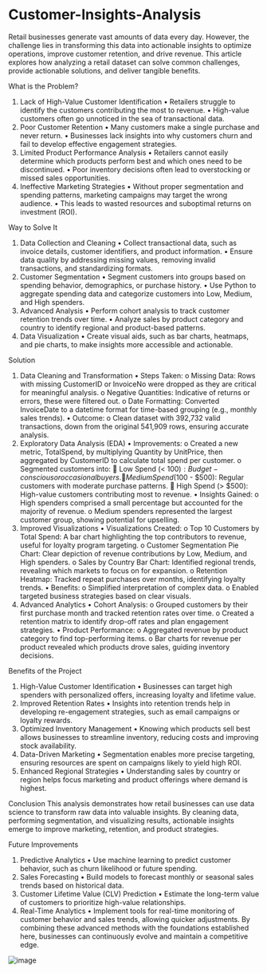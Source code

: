 # Customer-Insights-Analysis
Retail businesses generate vast amounts of data every day. However, the challenge lies in transforming this data into actionable insights to optimize operations, improve customer retention, and drive revenue. This article explores how analyzing a retail dataset can solve common challenges, provide actionable solutions, and deliver tangible benefits.
 
What is the Problem?
1. Lack of High-Value Customer Identification
•	Retailers struggle to identify the customers contributing the most to revenue.
•	High-value customers often go unnoticed in the sea of transactional data.
2. Poor Customer Retention
•	Many customers make a single purchase and never return.
•	Businesses lack insights into why customers churn and fail to develop effective engagement strategies.
3. Limited Product Performance Analysis
•	Retailers cannot easily determine which products perform best and which ones need to be discontinued.
•	Poor inventory decisions often lead to overstocking or missed sales opportunities.
4. Ineffective Marketing Strategies
•	Without proper segmentation and spending patterns, marketing campaigns may target the wrong audience.
•	This leads to wasted resources and suboptimal returns on investment (ROI).
 
Way to Solve It
1. Data Collection and Cleaning
•	Collect transactional data, such as invoice details, customer identifiers, and product information.
•	Ensure data quality by addressing missing values, removing invalid transactions, and standardizing formats.
2. Customer Segmentation
•	Segment customers into groups based on spending behavior, demographics, or purchase history.
•	Use Python to aggregate spending data and categorize customers into Low, Medium, and High spenders.
3. Advanced Analysis
•	Perform cohort analysis to track customer retention trends over time.
•	Analyze sales by product category and country to identify regional and product-based patterns.
4. Data Visualization
•	Create visual aids, such as bar charts, heatmaps, and pie charts, to make insights more accessible and actionable.
 
Solution
1. Data Cleaning and Transformation
•	Steps Taken: 
o	Missing Data: Rows with missing CustomerID or InvoiceNo were dropped as they are critical for meaningful analysis.
o	Negative Quantities: Indicative of returns or errors, these were filtered out.
o	Date Formatting: Converted InvoiceDate to a datetime format for time-based grouping (e.g., monthly sales trends).
•	Outcome: 
o	Clean dataset with 392,732 valid transactions, down from the original 541,909 rows, ensuring accurate analysis.
2. Exploratory Data Analysis (EDA)
•	Improvements: 
o	Created a new metric, TotalSpend, by multiplying Quantity by UnitPrice, then aggregated by CustomerID to calculate total spend per customer.
o	Segmented customers into: 
	Low Spend (< $100): Budget-conscious or occasional buyers.
	Medium Spend ($100 - $500): Regular customers with moderate purchase patterns.
	High Spend (> $500): High-value customers contributing most to revenue.
•	Insights Gained: 
o	High spenders comprised a small percentage but accounted for the majority of revenue.
o	Medium spenders represented the largest customer group, showing potential for upselling.
3. Improved Visualizations
•	Visualizations Created: 
o	Top 10 Customers by Total Spend: A bar chart highlighting the top contributors to revenue, useful for loyalty program targeting.
o	Customer Segmentation Pie Chart: Clear depiction of revenue contributions by Low, Medium, and High spenders.
o	Sales by Country Bar Chart: Identified regional trends, revealing which markets to focus on for expansion.
o	Retention Heatmap: Tracked repeat purchases over months, identifying loyalty trends.
•	Benefits: 
o	Simplified interpretation of complex data.
o	Enabled targeted business strategies based on clear visuals.
4. Advanced Analytics
•	Cohort Analysis: 
o	Grouped customers by their first purchase month and tracked retention rates over time.
o	Created a retention matrix to identify drop-off rates and plan engagement strategies.
•	Product Performance: 
o	Aggregated revenue by product category to find top-performing items.
o	Bar charts for revenue per product revealed which products drove sales, guiding inventory decisions.
 
Benefits of the Project
1. High-Value Customer Identification
•	Businesses can target high spenders with personalized offers, increasing loyalty and lifetime value.
2. Improved Retention Rates
•	Insights into retention trends help in developing re-engagement strategies, such as email campaigns or loyalty rewards.
3. Optimized Inventory Management
•	Knowing which products sell best allows businesses to streamline inventory, reducing costs and improving stock availability.
4. Data-Driven Marketing
•	Segmentation enables more precise targeting, ensuring resources are spent on campaigns likely to yield high ROI.
5. Enhanced Regional Strategies
•	Understanding sales by country or region helps focus marketing and product offerings where demand is highest.
 
Conclusion
This analysis demonstrates how retail businesses can use data science to transform raw data into valuable insights. By cleaning data, performing segmentation, and visualizing results, actionable insights emerge to improve marketing, retention, and product strategies.
 
Future Improvements
1. Predictive Analytics
•	Use machine learning to predict customer behavior, such as churn likelihood or future spending.
2. Sales Forecasting
•	Build models to forecast monthly or seasonal sales trends based on historical data.
3. Customer Lifetime Value (CLV) Prediction
•	Estimate the long-term value of customers to prioritize high-value relationships.
4. Real-Time Analytics
•	Implement tools for real-time monitoring of customer behavior and sales trends, allowing quicker adjustments.
By combining these advanced methods with the foundations established here, businesses can continuously evolve and maintain a competitive edge.

![image](https://github.com/user-attachments/assets/9ae7859e-1e73-4b7e-9288-243b641316b7)
